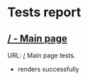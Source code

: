 # Tests report

## [/ - Main page](./index/README.md)

URL: [/](/)
Main page tests.

- renders successfully
